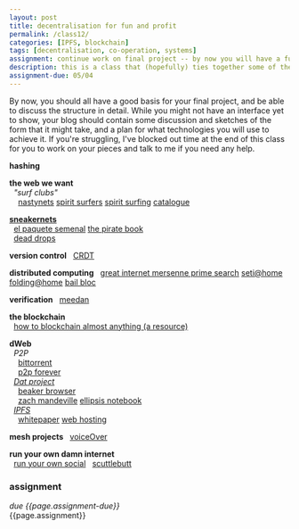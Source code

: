 ```yaml
---  
layout: post  
title: decentralisation for fun and profit 
permalink: /class12/  
categories: [IPFS, blockchain]
tags: [decentralisation, co-operation, systems]
assignment: continue work on final project -- by now you will have a functioning prototype, and be thinking about the interface in greater depth. Have a think on any topics you'd like to explore more, or revisit, and add them to the google sheet for next class.
description: this is a class that (hopefully) ties together some of the themes we've been talking about in a contemporary techno-political context. we'll talk about the present and future of the internet, and think about the web that *we* want. we'll also do some sweet p2p file sharing, so come prepared with some files you like! (tunes, videos, pics)
assignment-due: 05/04
---  
```


By now, you should all have a good basis for your final project, and be able to discuss the structure in detail. While you might not have an interface yet to show, your blog should contain some discussion and sketches of the form that it might take, and a plan for what technologies you will use to achieve it. If you're struggling, I've blocked out time at the end of this class for you to work on your pieces and talk to me if you need any help.

**hashing**  

**the web we want**  
  *"surf clubs"*  
    [nastynets](http://archive.rhizome.org/artbase/53981/nastynets.com/) [spirit surfers](http://www.spiritsurfers.net) [spirit surfing](http://veryinteractive.net/content/2-library/2-spirit-surfing/bewersdorf-spiritsurfing.pdf) [catalogue](https://rhizome.org/editorial/2016/mar/30/catalog-of-internet-artist-clubs/)  

[**sneakernets**](https://en.wikipedia.org/wiki/Sneakernet)  
  [el paquete semenal](https://en.wikipedia.org/wiki/El_Paquete_Semanal)  [the pirate book](http://thepiratebook.net/wp-content/uploads/The_Pirate_Book.pdf)  
  [dead drops](https://en.wikipedia.org/wiki/USB_dead_drop)  

**version control**
  [CRDT](https://medium.com/@istanbul_techie/a-look-at-conflict-free-replicated-data-types-crdt-221a5f629e7e)  

**distributed computing**
  [great internet mersenne prime search](https://en.wikipedia.org/wiki/Great_Internet_Mersenne_Prime_Search) [seti@home](https://setiathome.berkeley.edu) [folding@home](https://en.wikipedia.org/wiki/Folding@home) [bail bloc](https://bailbloc.thenewinquiry.com)  

**verification**
  [meedan](https://meedan.com/en/)

**the blockchain**  
  [how to blockchain almost anything (a resource)](https://agnescameron.github.io/how-to-blockchain-almost-anything/index.html)

**dWeb**  
  *P2P*  
    [bittorrent](https://en.wikipedia.org/wiki/BitTorrent)  
    [p2p forever](http://p2pforever.org)  
  [*Dat project*](https://dat.foundation)  
    [beaker browser](https://beakerbrowser.com)  
    [zach mandeville](dat://ea4168eca518686d53dacef7dd99d4cd1f0cdb32e91ecfa5480dce52230fbe25/) [ellipsis notebook](dat://5793d06772ebec92a6b343e7187d39e4e6be6dee73d7b233269b48408c4a34fb/)  
  [*IPFS*](https://ipfs.io)  
    [whitepaper](https://arena-attachments.s3.amazonaws.com/1301974/b91e69e44362e5d81204f9ed038269bd.pdf?1506799906) [web hosting](https://ipfs.io/ipns/Qme48wyZ7LaF9gC5693DZyJBtehgaFhaKycESroemD5fNX/post/putting_this_blog_on_ipfs/) 

**mesh projects**
  [voiceOver](https://umbrellium.co.uk/products/voiceover/)

**run your own damn internet**  
  [run your own social](https://runyourown.social)
  [scuttlebutt](https://www.scuttlebutt.nz)  

### assignment
*due {{page.assignment-due}}*<br>
{{page.assignment}}
